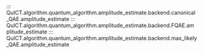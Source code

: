 ::: QuICT.algorithm.quantum_algorithm.amplitude_estimate.backend.canonical_QAE.amplitude_estimate
::: QuICT.algorithm.quantum_algorithm.amplitude_estimate.backend.FQAE.amplitude_estimate
::: QuICT.algorithm.quantum_algorithm.amplitude_estimate.backend.max_likely_QAE.amplitude_estimate
